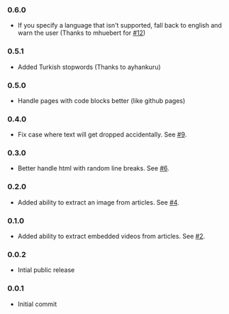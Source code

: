 ### 0.6.0
* If you specify a language that isn't supported, fall back to english and warn the user (Thanks to mhuebert for [#12](https://github.com/ageitgey/node-unfluff/pull/12))

### 0.5.1
* Added Turkish stopwords (Thanks to ayhankuru)

### 0.5.0
* Handle pages with code blocks better (like github pages)

### 0.4.0
* Fix case where text will get dropped accidentally. See [#9](https://github.com/ageitgey/node-unfluff/pull/9).

### 0.3.0
* Better handle html with random line breaks. See [#6](https://github.com/ageitgey/node-unfluff/pull/6).

### 0.2.0
* Added ability to extract an image from articles. See [#4](https://github.com/ageitgey/node-unfluff/pull/4).

### 0.1.0
* Added ability to extract embedded videos from articles. See [#2](https://github.com/ageitgey/node-unfluff/pull/2).

### 0.0.2
* Intial public release

### 0.0.1
* Initial commit
